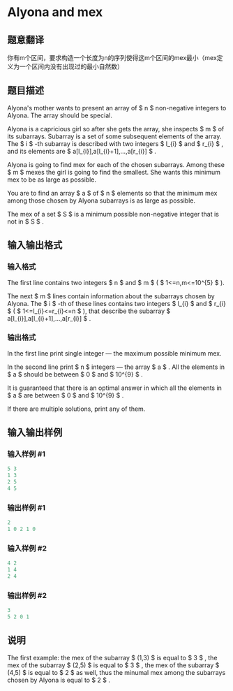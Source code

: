 # Alyona and mex

## 题意翻译

你有m个区间，要求构造一个长度为n的序列使得这m个区间的mex最小（mex定义为一个区间内没有出现过的最小自然数）

## 题目描述

Alyona's mother wants to present an array of $ n $ non-negative integers to Alyona. The array should be special.

Alyona is a capricious girl so after she gets the array, she inspects $ m $ of its subarrays. Subarray is a set of some subsequent elements of the array. The $ i $ -th subarray is described with two integers $ l_{i} $ and $ r_{i} $ , and its elements are $ a[l_{i}],a[l_{i}+1],...,a[r_{i}] $ .

Alyona is going to find mex for each of the chosen subarrays. Among these $ m $ mexes the girl is going to find the smallest. She wants this minimum mex to be as large as possible.

You are to find an array $ a $ of $ n $ elements so that the minimum mex among those chosen by Alyona subarrays is as large as possible.

The mex of a set $ S $ is a minimum possible non-negative integer that is not in $ S $ .

## 输入输出格式

### 输入格式

The first line contains two integers $ n $ and $ m $ ( $ 1<=n,m<=10^{5} $ ).

The next $ m $ lines contain information about the subarrays chosen by Alyona. The $ i $ -th of these lines contains two integers $ l_{i} $ and $ r_{i} $ ( $ 1<=l_{i}<=r_{i}<=n $ ), that describe the subarray $ a[l_{i}],a[l_{i}+1],...,a[r_{i}] $ .

### 输出格式

In the first line print single integer — the maximum possible minimum mex.

In the second line print $ n $ integers — the array $ a $ . All the elements in $ a $ should be between $ 0 $ and $ 10^{9} $ .

It is guaranteed that there is an optimal answer in which all the elements in $ a $ are between $ 0 $ and $ 10^{9} $ .

If there are multiple solutions, print any of them.

## 输入输出样例

### 输入样例 #1

```cpp
5 3
1 3
2 5
4 5

```
### 输出样例 #1

```cpp
2
1 0 2 1 0

```
### 输入样例 #2

```cpp
4 2
1 4
2 4

```
### 输出样例 #2

```cpp
3
5 2 0 1
```


## 说明

The first example: the mex of the subarray $ (1,3) $ is equal to $ 3 $ , the mex of the subarray $ (2,5) $ is equal to $ 3 $ , the mex of the subarray $ (4,5) $ is equal to $ 2 $ as well, thus the minumal mex among the subarrays chosen by Alyona is equal to $ 2 $ .


